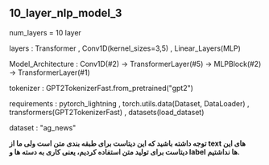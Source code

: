 ## 10_layer_nlp_model_3

num_layers = 10 layer

layers : Transformer , Conv1D(kernel_sizes=3,5) , Linear_Layers(MLP)

Model_Architecture : Conv1D(#2) -> TransformerLayer(#5) -> MLPBlock(#2) -> TransformerLayer(#1)

tokenizer : GPT2TokenizerFast.from_pretrained("gpt2")

requirements : pytorch_lightning , torch.utils.data(Dataset, DataLoader) , transformers(GPT2TokenizerFast) , datasets(load_dataset)

dataset : "ag_news"

__توجه داشته باشید که این دیتاست برای طبقه بندی متن است ولی ما از text های این دیتاست برای تولید متن استفاده کردیم، یعنی کاری به دسته ها و label ها نداشتیم.__
